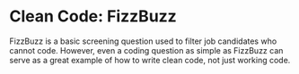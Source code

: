 # Clean Code: FizzBuzz

FizzBuzz is a basic screening question used to filter job candidates who cannot code. However, even a coding question as simple as FizzBuzz can serve as a great example of how to write clean code, not just working code.
